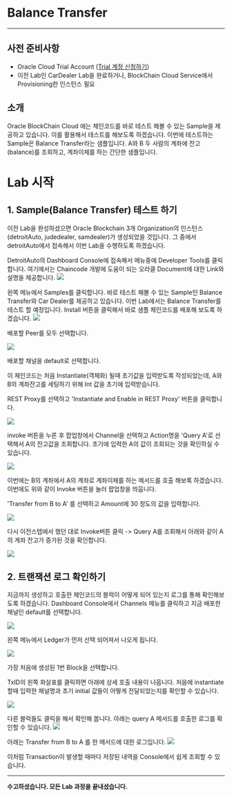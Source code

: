 # Balance Transfer #
-----
## 사전 준비사항 ##
+ Oracle Cloud Trial Account ([Trial 계정 신청하기](http://www.oracloud.kr/post/oracle_cloud_trial_universal/))
+ 이전 Lab인 CarDealer Lab을 완료하거나, BlockChain Cloud Service에서 Provisioning한 인스턴스 필요

## 소개 ##

Oracle BlockChain Cloud 에는 체인코드를 바로 테스트 해볼 수 있는 Sample을 제공하고 있습니다. 이를 활용해서 테스트를 해보도록 하겠습니다.
이번에 테스트하는 Sample은 Balance Transfer라는 샘플입니다.
A와 B 두 사람의 계좌에 잔고(balance)를 조회하고, 계좌이체를 하는 간단한 샘플입니다.

# Lab 시작

## 1. Sample(Balance Transfer) 테스트 하기
이전 Lab을 완성하셨으면 Oracle Blockchain 3개 Organization의 인스턴스(detroitAuto, judedealer, samdealer)가 생성되었을 것입니다.
그 중에서 detroitAuto에서 접속해서 이번 Lab을 수행하도록 하겠습니다. 

DetroitAuto의 Dashboard Console에 접속해서 메뉴중에 Developer Tools를 클릭합니다.
여기에서는 Chaincode 개발에 도움이 되는 오라클 Document에 대한 Link와 설명을 제공합니다.
![](images/balance_transfer1.png)

왼쪽 메뉴에서 Samples를 클릭합니다.
바로 테스트 해볼 수 있는 Sample인 Balance Transfer와 Car Dealer를 제공하고 있습니다.
이번 Lab에서는 Balance Transfer를 테스트 할 예정입니다.
Install 버튼을 클릭해서 바로 샘플 체인코드를 배포해 보도록 하겠습니다.
![](images/balance_transfer2.png)

배포할 Peer를 모두 선택합니다.

![](images/balance_transfer3.png)

배포할 채널을 default로 선택합니다. 

이 체인코드는 처음 Instantiate(객체화) 될때 초기값을 입력받도록 작성되었는데, A와 B의 계좌잔고를 세팅하기 위해 Int 값을 초기에 입력받습니다.

REST Proxy를 선택하고 'Instantiate and Enable in REST Proxy' 버튼을 클릭합니다.

![](images/balance_transfer4.png)

invoke 버튼을 누른 후 퍕업창에서 Channel을 선택하고 Action명을 'Query A'로 선택해서 A의 잔고값을 조회합니다.
초기에 입력한 A의 값이 조회되는 것을 확인하실 수 있습니다.

![](images/balance_transfer5.png)

이번에는 B의 계좌에서 A의 계좌로 계좌이체를 하는 메서드를 호출 해보록 하겠습니다.
이번에도 위와 같이 Invoke 버튼을 눌러 팝업창을 띄웁니다.

'Transfer from B to A' 를 선택하고 Amount에 30 정도의 값을 입력합니다.

![](images/balance_transfer6.png)

다시 이전스텝에서 했던 대로 Invoke버튼 클릭 -> Query A를 조회해서 아래와 같이 A의 계좌 잔고가 증가된 것을 확인합니다.

![](images/balance_transfer7.png)

## 2. 트랜잭션 로그 확인하기

지금까지 생성하고 호출한 체인코드의 블럭이 어떻게 되어 있는지 로그를 통해 확인해보도록 하겠습니다.
Dashboard Console에서 Channels 메뉴를 클릭하고 지금 배포한 채널인 default를 선택합니다.

![](images/channel_data1.png)

왼쪽 메뉴에서 Ledger가 먼저 선택 되어져서 나오게 됩니다.

![](images/channel_data2.png)

가장 처음에 생성된 1번 Block을 선택합니다.

TxID의 왼쪽 화살표를 클릭하면 아래에 상세 호출 내용이 나옵니다.
처음에 instantiate할때 입력한 채널명과 초기 initial 값들이 어떻게 전달되었는지를 확인할 수 있습니다.

![](images/channel_data3.png)

다른 블럭들도 클릭을 해서 확인해 봅니다. 아래는 query A 메서드를 호출한 로그를 확인할 수 있습니다.
![](images/channel_data4.png)

아래는 Transfer from B to A 를 한 메서드에 대한 로그입니다.
![](images/channel_data5.png)

이처럼 Transaction이 발생할 때마다 저장된 내역을 Console에서 쉽게 조회할 수 있습니다.

-----
<b>수고하셨습니다. 모든 Lab 과정을 끝내셨습니다.</b>
